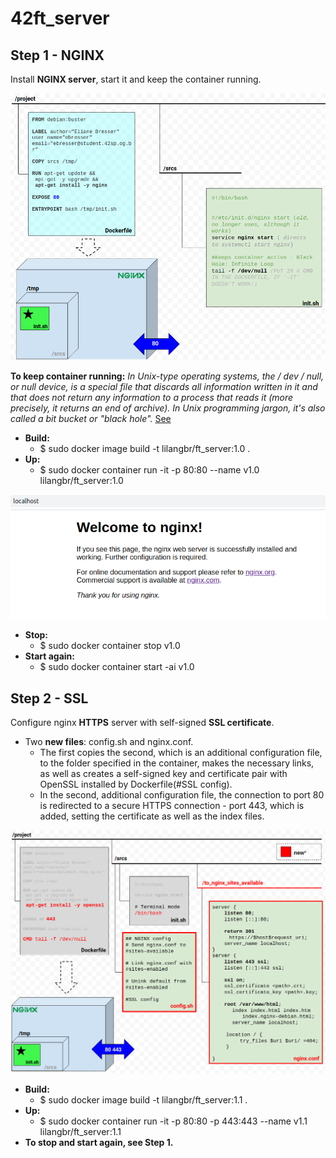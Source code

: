 # 42ft_server

<h2>Step 1 - NGINX</h2>

Install **NGINX server**, start it and keep the container running.

![1th](readme_images/1.png)

<b>To keep container running:</b>
_In Unix-type operating systems, the / dev / null, or null device, is a special file that discards all information written in it and that does not return any information to a process that reads it (more precisely, it returns an end of archive). In Unix programming jargon, it's also called a bit bucket or "black hole"._ [See](https://pt.wikipedia.org/wiki/Dispositivo_nulo)

* <b>Build:</b> 
  * $ sudo docker image build -t lilangbr/ft_server:1.0 .
* <b>Up:</b>    
  * $ sudo docker container run -it -p 80:80 --name v1.0 lilangbr/ft_server:1.0

![1_1th](readme_images/1_1.png) 
  
* <b>Stop:</b>    
  * $ sudo docker container stop v1.0
* <b>Start again:</b>    
  * $ sudo docker container start -ai v1.0 
  
<h2>Step 2 - SSL</h2> 

Configure nginx <b>HTTPS</b> server with self-signed <b>SSL certificate</b>.
* Two <b>new files</b>: config.sh and nginx.conf. 
  * The first copies the second, which is an additional configuration file, to the folder specified in the container, makes the necessary links, as well as creates a self-signed key and certificate pair with OpenSSL installed by Dockerfile(#SSL config).
  * In the second, additional configuration file, the connection to port 80 is redirected to a secure HTTPS connection - port 443, which is added, setting the certificate as well as the index files.
    
![2th](readme_images/2.png)

* <b>Build:</b> 
  * $ sudo docker image build -t lilangbr/ft_server:1.1 .
* <b>Up:</b>    
  * $ sudo docker container run -it -p 80:80 -p 443:443 --name v1.1 lilangbr/ft_server:1.1
* <b>To stop and start again, see Step 1.</b>
